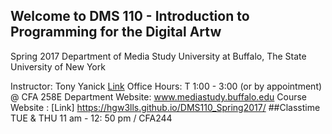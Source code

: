 ## Welcome to DMS 110 - Introduction to Programming for the Digital Artw
Spring 2017
Department	of	Media	Study
University	at	Buffalo,	The	State	University	of	New	York

Instructor:	Tony	Yanick	[Link](mailto:ajyanick@buffalo.edu)
Office	Hours:	T 1:00	- 3:00	(or	by	appointment)	@	CFA		258E
Department		Website: www.mediastudy.buffalo.edu
Course		Website		: [Link] https://hgw3lls.github.io/DMS110_Spring2017/
##Classtime
TUE	&	THU	11	am	- 12:	50	pm	/	CFA244

